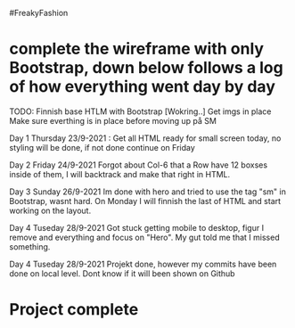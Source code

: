 #FreakyFashion


# complete the wireframe with only Bootstrap, down below follows a log of how everything went day by day

TODO:
Finnish base HTLM with Bootstrap [Wokring..]
Get imgs in place
Make sure everthing is in place before moving up på SM

Day 1 Thursday 23/9-2021 :
Get all HTML ready for small screen today, no styling will be done, if not done continue on Friday

Day 2 Friday 24/9-2021
Forgot about Col-6 that a Row have 12 boxses inside of them, 
I will backtrack and make that right in HTML.

Day 3 Sunday 26/9-2021
Im done with hero and tried to use the tag "sm" in Bootstrap, wasnt hard.
On Monday I will finnish the last of HTML and start working on the layout.

Day 4 Tuseday 28/9-2021
Got stuck getting mobile to desktop, figur I remove and everything and focus on "Hero". My gut told me that I missed something.

Day 4 Tuseday 28/9-2021 Projekt done, however my commits have been done on local level. Dont know if it will been shown on Github

# Project complete